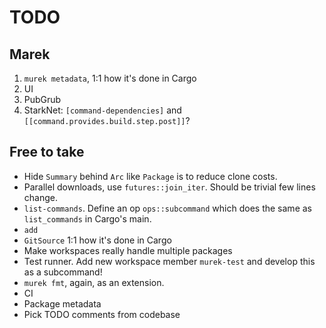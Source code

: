 # TODO

## Marek

1. `murek metadata`, 1:1 how it's done in Cargo
2. UI
3. PubGrub
4. StarkNet: `[command-dependencies]` and `[[command.provides.build.step.post]]`?

## Free to take

* Hide `Summary` behind `Arc` like `Package` is to reduce clone costs.
* Parallel downloads, use `futures::join_iter`. Should be trivial few lines change.
* `list-commands`. Define an op `ops::subcommand` which does the same as `list_commands` in Cargo's main.
* `add`
* `GitSource` 1:1 how it's done in Cargo
* Make workspaces really handle multiple packages
* Test runner. Add new workspace member `murek-test` and develop this as a subcommand!
* `murek fmt`, again, as an extension.
* CI
* Package metadata
* Pick TODO comments from codebase
